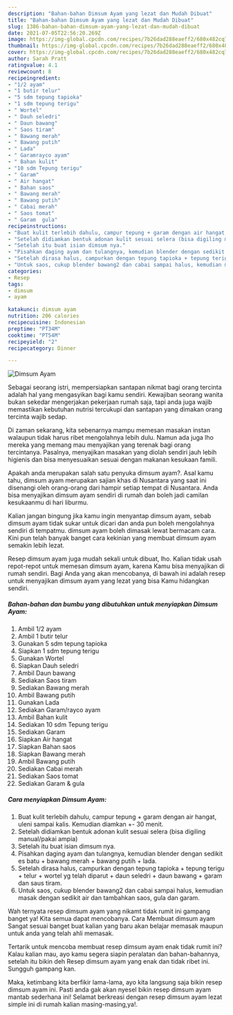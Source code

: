 ```yaml
---
description: "Bahan-bahan Dimsum Ayam yang lezat dan Mudah Dibuat"
title: "Bahan-bahan Dimsum Ayam yang lezat dan Mudah Dibuat"
slug: 1386-bahan-bahan-dimsum-ayam-yang-lezat-dan-mudah-dibuat
date: 2021-07-05T22:56:20.269Z
image: https://img-global.cpcdn.com/recipes/7b26dad288eaeff2/680x482cq70/dimsum-ayam-foto-resep-utama.jpg
thumbnail: https://img-global.cpcdn.com/recipes/7b26dad288eaeff2/680x482cq70/dimsum-ayam-foto-resep-utama.jpg
cover: https://img-global.cpcdn.com/recipes/7b26dad288eaeff2/680x482cq70/dimsum-ayam-foto-resep-utama.jpg
author: Sarah Pratt
ratingvalue: 4.1
reviewcount: 8
recipeingredient:
- "1/2 ayam"
- "1 butir telur"
- "5 sdm tepung tapioka"
- "1 sdm tepung terigu"
- " Wortel"
- " Dauh seledri"
- " Daun bawang"
- " Saos tiram"
- " Bawang merah"
- " Bawang putih"
- " Lada"
- " Garamrayco ayam"
- " Bahan kulit"
- "10 sdm Tepung terigu"
- " Garam"
- " Air hangat"
- " Bahan saos"
- " Bawang merah"
- " Bawang putih"
- " Cabai merah"
- " Saos tomat"
- " Garam  gula"
recipeinstructions:
- "Buat kulit terlebih dahulu, campur tepung + garam dengan air hangat, uleni sampai kalis. Kemudian diamkan +- 30 menit."
- "Setelah didiamkan bentuk adonan kulit sesuai selera (bisa digiling manual/pakai ampia)"
- "Setelah itu buat isian dimsum nya."
- "Pisahkan daging ayam dan tulangnya, kemudian blender dengan sedikit es batu + bawang merah + bawang putih + lada."
- "Setelah dirasa halus, campurkan dengan tepung tapioka + tepung terigu + telur + wortel yg telah diparut + daun seledri + daun bawang + garam dan saus tiram."
- "Untuk saos, cukup blender bawang2 dan cabai sampai halus, kemudian masak dengan sedikit air dan tambahkan saos, gula dan garam."
categories:
- Resep
tags:
- dimsum
- ayam

katakunci: dimsum ayam 
nutrition: 206 calories
recipecuisine: Indonesian
preptime: "PT34M"
cooktime: "PT54M"
recipeyield: "2"
recipecategory: Dinner

---
```



![Dimsum Ayam](https://img-global.cpcdn.com/recipes/7b26dad288eaeff2/680x482cq70/dimsum-ayam-foto-resep-utama.jpg)

Sebagai seorang istri, mempersiapkan santapan nikmat bagi orang tercinta adalah hal yang mengasyikan bagi kamu sendiri. Kewajiban seorang  wanita bukan sekedar mengerjakan pekerjaan rumah saja, tapi anda juga wajib memastikan kebutuhan nutrisi tercukupi dan santapan yang dimakan orang tercinta wajib sedap.

Di zaman  sekarang, kita sebenarnya mampu memesan masakan instan walaupun tidak harus ribet mengolahnya lebih dulu. Namun ada juga lho mereka yang memang mau menyajikan yang terenak bagi orang tercintanya. Pasalnya, menyajikan masakan yang diolah sendiri jauh lebih higienis dan bisa menyesuaikan sesuai dengan makanan kesukaan famili. 



Apakah anda merupakan salah satu penyuka dimsum ayam?. Asal kamu tahu, dimsum ayam merupakan sajian khas di Nusantara yang saat ini disenangi oleh orang-orang dari hampir setiap tempat di Nusantara. Anda bisa menyajikan dimsum ayam sendiri di rumah dan boleh jadi camilan kesukaanmu di hari liburmu.

Kalian jangan bingung jika kamu ingin menyantap dimsum ayam, sebab dimsum ayam tidak sukar untuk dicari dan anda pun boleh mengolahnya sendiri di tempatmu. dimsum ayam boleh dimasak lewat bermacam cara. Kini pun telah banyak banget cara kekinian yang membuat dimsum ayam semakin lebih lezat.

Resep dimsum ayam juga mudah sekali untuk dibuat, lho. Kalian tidak usah repot-repot untuk memesan dimsum ayam, karena Kamu bisa menyajikan di rumah sendiri. Bagi Anda yang akan mencobanya, di bawah ini adalah resep untuk menyajikan dimsum ayam yang lezat yang bisa Kamu hidangkan sendiri.

<!--inarticleads1-->

##### Bahan-bahan dan bumbu yang dibutuhkan untuk menyiapkan Dimsum Ayam:

1. Ambil 1/2 ayam
1. Ambil 1 butir telur
1. Gunakan 5 sdm tepung tapioka
1. Siapkan 1 sdm tepung terigu
1. Gunakan  Wortel
1. Siapkan  Dauh seledri
1. Ambil  Daun bawang
1. Sediakan  Saos tiram
1. Sediakan  Bawang merah
1. Ambil  Bawang putih
1. Gunakan  Lada
1. Sediakan  Garam/rayco ayam
1. Ambil  Bahan kulit
1. Sediakan 10 sdm Tepung terigu
1. Sediakan  Garam
1. Siapkan  Air hangat
1. Siapkan  Bahan saos
1. Siapkan  Bawang merah
1. Ambil  Bawang putih
1. Sediakan  Cabai merah
1. Sediakan  Saos tomat
1. Sediakan  Garam &amp; gula




<!--inarticleads2-->

##### Cara menyiapkan Dimsum Ayam:

1. Buat kulit terlebih dahulu, campur tepung + garam dengan air hangat, uleni sampai kalis. Kemudian diamkan +- 30 menit.
1. Setelah didiamkan bentuk adonan kulit sesuai selera (bisa digiling manual/pakai ampia)
1. Setelah itu buat isian dimsum nya.
1. Pisahkan daging ayam dan tulangnya, kemudian blender dengan sedikit es batu + bawang merah + bawang putih + lada.
1. Setelah dirasa halus, campurkan dengan tepung tapioka + tepung terigu + telur + wortel yg telah diparut + daun seledri + daun bawang + garam dan saus tiram.
1. Untuk saos, cukup blender bawang2 dan cabai sampai halus, kemudian masak dengan sedikit air dan tambahkan saos, gula dan garam.




Wah ternyata resep dimsum ayam yang nikamt tidak rumit ini gampang banget ya! Kita semua dapat mencobanya. Cara Membuat dimsum ayam Sangat sesuai banget buat kalian yang baru akan belajar memasak maupun untuk anda yang telah ahli memasak.

Tertarik untuk mencoba membuat resep dimsum ayam enak tidak rumit ini? Kalau kalian mau, ayo kamu segera siapin peralatan dan bahan-bahannya, setelah itu bikin deh Resep dimsum ayam yang enak dan tidak ribet ini. Sungguh gampang kan. 

Maka, ketimbang kita berfikir lama-lama, ayo kita langsung saja bikin resep dimsum ayam ini. Pasti anda gak akan nyesel bikin resep dimsum ayam mantab sederhana ini! Selamat berkreasi dengan resep dimsum ayam lezat simple ini di rumah kalian masing-masing,ya!.

